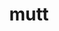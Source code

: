 ---
category: 4-letters
denotation: null
name: mutt
reference_link: https://www.etymonline.com/word/mutt
root_language: null
root_name: null
title: mutt
type: free
word_sums:
- respelling: mutt
  sum: 'Mutt + '
---